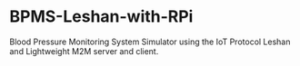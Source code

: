 # BPMS-Leshan-with-RPi
Blood Pressure Monitoring System Simulator using the IoT Protocol Leshan  and  Lightweight M2M server and client. 

